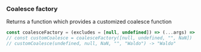 ### Coalesce factory

Returns a function which provides a customized coalesce function

```js
const coalesceFactory = (excludes = [null, undefined]) => (...args) => args.find(_ => !excludes.includes(_))
// const customCoalesce = coalesceFactory([null, undefined, "", NaN])
// customCoalesce(undefined, null, NaN, "", "Waldo") -> "Waldo"
```
